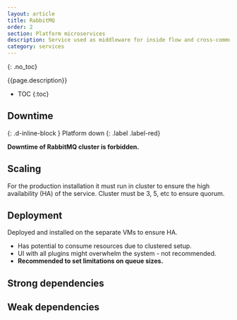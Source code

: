 ```yaml
---
layout: article
title: RabbitMQ
order: 2
section: Platform microservices
description: Service used as middleware for inside flow and cross-communication.
category: services
---
```


{: .no_toc}

{{page.description}}

- TOC
{:toc}

## Downtime
{: .d-inline-block }
Platform down
{: .label .label-red}

**Downtime of RabbitMQ cluster is forbidden.**

## Scaling

For the production installation it must run in cluster to ensure the high
availability (HA) of the service. Cluster must be 3, 5, etc to ensure
quorum.

## Deployment

Deployed and installed on the separate VMs to ensure HA.

*   Has potential to consume resources due to clustered setup.
*   UI with all plugins might overwhelm the system - not recommended.
*   **Recommended to set limitations on queue sizes.**

## Strong dependencies

## Weak dependencies
